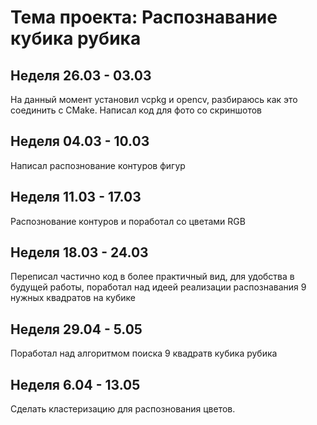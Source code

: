 # Тема проекта: Распознавание кубика рубика 

## Неделя 26.03 - 03.03
На данный момент установил vcpkg и opencv, разбираюсь как это соединить с CMake. Написал код для фото со скриншотов

## Неделя 04.03 - 10.03
Написал распознование контуров фигур

## Неделя 11.03 - 17.03
Распознование контуров и поработал со цветами RGB

## Неделя 18.03 - 24.03
Переписал частично код в более практичный вид, для удобства в будущей работы, поработал над идеей реализации распознавания 9 нужных квадратов на кубике

## Неделя 29.04 - 5.05
Поработал над алгоритмом поиска 9 квадратв кубика рубика

## Неделя 6.04 - 13.05
Сделать кластеризацию для распознования цветов.
